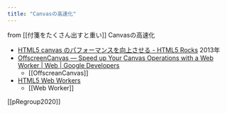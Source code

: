 ```yaml
---
title: "Canvasの高速化"
---
```


from [[付箋をたくさん出すと重い]]
Canvasの高速化
- [HTML5 canvas のパフォーマンスを向上させる - HTML5 Rocks](https://www.html5rocks.com/ja/tutorials/canvas/performance/) 2013年
- [OffscreenCanvas — Speed up Your Canvas Operations with a Web Worker  |  Web  |  Google Developers](https://developers.google.com/web/updates/2018/08/offscreen-canvas)
    - [[OffscreanCanvas]]
- [HTML5 Web Workers](https://www.w3schools.com/html/html5_webworkers.asp)
    - [[Web Worker]]

[[pRegroup2020]]
